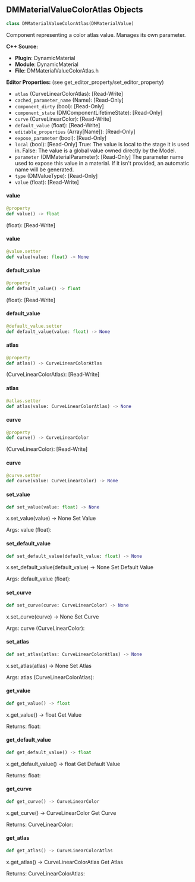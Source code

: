 ## DMMaterialValueColorAtlas Objects

```python
class DMMaterialValueColorAtlas(DMMaterialValue)
```

Component representing a color atlas value. Manages its own parameter.

**C++ Source:**

- **Plugin**: DynamicMaterial
- **Module**: DynamicMaterial
- **File**: DMMaterialValueColorAtlas.h

**Editor Properties:** (see get_editor_property/set_editor_property)

- ``atlas`` (CurveLinearColorAtlas):  [Read-Write]
- ``cached_parameter_name`` (Name):  [Read-Only]
- ``component_dirty`` (bool):  [Read-Only]
- ``component_state`` (DMComponentLifetimeState):  [Read-Only]
- ``curve`` (CurveLinearColor):  [Read-Write]
- ``default_value`` (float):  [Read-Write]
- ``editable_properties`` (Array[Name]):  [Read-Only]
- ``expose_parameter`` (bool):  [Read-Only]
- ``local`` (bool):  [Read-Only] True: The value is local to the stage it is used in.
  False: The value is a global value owned directly by the Model.
- ``parameter`` (DMMaterialParameter):  [Read-Only] The parameter name used to expose this value in a material.
  If it isn't provided, an automatic name will be generated.
- ``type`` (DMValueType):  [Read-Only]
- ``value`` (float):  [Read-Write]

<a id="unreal.DMMaterialValueColorAtlas.value"></a>

#### value

```python
@property
def value() -> float
```

(float):  [Read-Write]

<a id="unreal.DMMaterialValueColorAtlas.value"></a>

#### value

```python
@value.setter
def value(value: float) -> None
```

<a id="unreal.DMMaterialValueColorAtlas.default_value"></a>

#### default_value

```python
@property
def default_value() -> float
```

(float):  [Read-Write]

<a id="unreal.DMMaterialValueColorAtlas.default_value"></a>

#### default_value

```python
@default_value.setter
def default_value(value: float) -> None
```

<a id="unreal.DMMaterialValueColorAtlas.atlas"></a>

#### atlas

```python
@property
def atlas() -> CurveLinearColorAtlas
```

(CurveLinearColorAtlas):  [Read-Write]

<a id="unreal.DMMaterialValueColorAtlas.atlas"></a>

#### atlas

```python
@atlas.setter
def atlas(value: CurveLinearColorAtlas) -> None
```

<a id="unreal.DMMaterialValueColorAtlas.curve"></a>

#### curve

```python
@property
def curve() -> CurveLinearColor
```

(CurveLinearColor):  [Read-Write]

<a id="unreal.DMMaterialValueColorAtlas.curve"></a>

#### curve

```python
@curve.setter
def curve(value: CurveLinearColor) -> None
```

<a id="unreal.DMMaterialValueColorAtlas.set_value"></a>

#### set_value

```python
def set_value(value: float) -> None
```

x.set_value(value) -> None
Set Value

Args:
    value (float):

<a id="unreal.DMMaterialValueColorAtlas.set_default_value"></a>

#### set_default_value

```python
def set_default_value(default_value: float) -> None
```

x.set_default_value(default_value) -> None
Set Default Value

Args:
    default_value (float):

<a id="unreal.DMMaterialValueColorAtlas.set_curve"></a>

#### set_curve

```python
def set_curve(curve: CurveLinearColor) -> None
```

x.set_curve(curve) -> None
Set Curve

Args:
    curve (CurveLinearColor):

<a id="unreal.DMMaterialValueColorAtlas.set_atlas"></a>

#### set_atlas

```python
def set_atlas(atlas: CurveLinearColorAtlas) -> None
```

x.set_atlas(atlas) -> None
Set Atlas

Args:
    atlas (CurveLinearColorAtlas):

<a id="unreal.DMMaterialValueColorAtlas.get_value"></a>

#### get_value

```python
def get_value() -> float
```

x.get_value() -> float
Get Value

Returns:
    float:

<a id="unreal.DMMaterialValueColorAtlas.get_default_value"></a>

#### get_default_value

```python
def get_default_value() -> float
```

x.get_default_value() -> float
Get Default Value

Returns:
    float:

<a id="unreal.DMMaterialValueColorAtlas.get_curve"></a>

#### get_curve

```python
def get_curve() -> CurveLinearColor
```

x.get_curve() -> CurveLinearColor
Get Curve

Returns:
    CurveLinearColor:

<a id="unreal.DMMaterialValueColorAtlas.get_atlas"></a>

#### get_atlas

```python
def get_atlas() -> CurveLinearColorAtlas
```

x.get_atlas() -> CurveLinearColorAtlas
Get Atlas

Returns:
    CurveLinearColorAtlas:

<a id="unreal.AvaInteractiveToolsModeDetailsObjectProvider"></a>